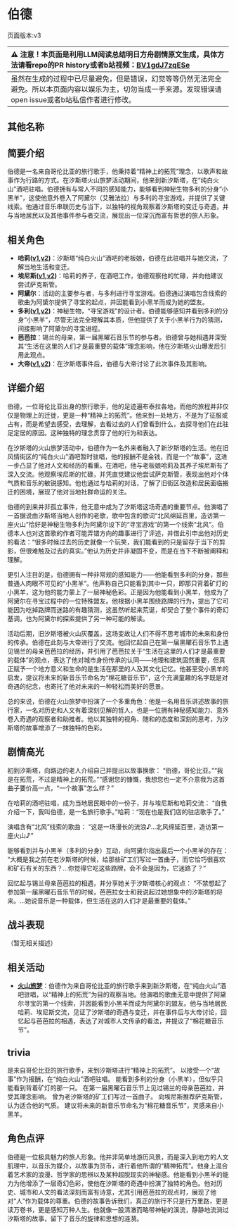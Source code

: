 # 伯德
页面版本:v3
 

| :warning: 注意！本页面是利用LLM阅读总结明日方舟剧情原文生成，具体方法请看repo的PR history或者b站视频：[BV1gdJ7zqESe](https://www.bilibili.com/video/BV1gdJ7zqESe/)         |
|:----------------------------|
| 虽然在生成的过程中已尽量避免，但是错误，幻觉等等仍然无法完全避免。所以本页面内容以娱乐为主，切勿当成一手来源。发现错误请open issue或者b站私信作者进行修改。|



## 其他名称

## 简要介绍
伯德是一名来自哥伦比亚的旅行歌手，他秉持着“精神上的拓荒”理念，以歌声和故事作为行路的方式。在汐斯塔火山旅梦活动期间，他来到新汐斯塔，在“纯白火山”酒吧驻唱。伯德拥有与常人不同的感知能力，能够看到神秘生物多利的分身“小黑羊”，这使他意外卷入了阿黛尔（艾雅法拉）与多利的寻宝游戏，并提供了关键线索。他通过音乐串联历史与当下，以独特的视角观察着汐斯塔的变迁与奇遇，并与当地居民以及其他事件参与者交流，展现出一位深沉而富有哲思的旅人形象。
## 相关角色
-   **哈莉([v1](../chars/extended_char_ha_li.md),[v2](extended_char_ha_li.md))**：汐斯塔“纯白火山”酒吧的老板娘，伯德在此驻唱并与她交流，了解当地生活和变迁。
-   **埃尼斯([v1](../chars/extended_char_ai_ni_si.md),[v2](extended_char_ai_ni_si.md))**：哈莉的养子，在酒吧工作，伯德观察他的忙碌，并向他建议尝试萨克斯管。
-   **阿黛尔**：活动的主要参与者，与多利进行寻宝游戏。伯德通过演唱包含线索的歌曲为阿黛尔提供了寻宝的起点，并因能看到小黑羊而成为她的盟友。
-   **多利([v1](../chars/extended_char_duo_li.md),[v2](extended_char_duo_li.md))**：神秘生物，“寻宝游戏”的设计者。伯德能够感知并看到多利的分身“小黑羊”，尽管无法完全理解其本质，但他提供了关于小黑羊行为的猜测，间接影响了阿黛尔的寻宝进程。
-   **芭芭拉**：锡兰的母亲，第一届黑曜石音乐节的参与者。伯德曾与她相遇并深受其“生活在这里的人们才是最重要的载体”理念影响，他在汐斯塔火山爆发后引用此观点。
-   **大帝([v1](../chars/extended_char_da_di.md),[v2](extended_char_da_di.md))**：在汐斯塔事件后，伯德与大帝讨论了此次事件及其影响。
## 详细介绍
伯德，一位哥伦比亚出身的旅行歌手，他的足迹遍布泰拉各地，而他的旅程并非仅仅是物理上的迁徙，更是一种“精神上的拓荒”。他来到一处地方，不是为了征服或占有，而是希望去感受，去理解，去看过去的人们曾看到什么，去探寻他们在此驻足定居的原因。这种独特的理念贯穿了他的行为和表达。

在汐斯塔的火山旅梦活动中，伯德作为一名外来者融入了新汐斯塔的生活。他在旧风情街区的“纯白火山”酒吧暂时驻唱，他的报酬不是金钱，而是一个“故事”，这进一步凸显了他对人文和经历的看重。在酒吧，他与老板娘哈莉及其养子埃尼斯有了深入交流。他观察埃尼斯的忙碌，并凭直觉建议他尝试萨克斯管，表现出他对个体气质和音乐的敏锐感知。他也通过与哈莉的对话，了解了旧街区改造和居民面临搬迁的困境，展现了他对当地社群命运的关注。

伯德的到来并非孤立事件，他无意中成为了汐斯塔这场奇遇的重要节点。他演唱了一首据说由汐斯塔当地人创作的老歌，歌中包含的歌词“北风绵延百里，造访第一座火山”恰好是神秘生物多利为阿黛尔设下的“寻宝游戏”的第一个线索“北风”。伯德本人也对这首歌的作者可能弄错方向的趣事进行了评述，并借此引申出他对历史的看法：“很多时候过去的历史就像一个玩笑，我们能看到的只是留存于当下的剪影，但很难触及过去的真实。”他认为历史并非凝固不变，而是在当下不断被阐释和理解。

更引人注目的是，伯德拥有一种非常规的感知能力——他能看到多利的分身，那些普通人肉眼不可见的“小黑羊”。他声称自己只能看到其中一只，即那只背着矿灯的小黑羊，这为他的能力蒙上了一层神秘色彩。正是因为他能看到小黑羊，他成为了阿黛尔在寻宝过程中的一位特殊盟友。他根据小黑羊围绕路牌的行为，提出了它可能因为吃掉路牌而迷路的有趣猜测，这虽然听起来荒诞，却契合了整个事件的奇幻基调，也为阿黛尔的探索提供了另一种可能的解读。

活动后期，旧汐斯塔被火山灰覆盖，这场变故让人们不得不思考城市的未来和身份的传承。伯德在此刻与大帝进行了交流。他回忆起自己在第一届黑曜石音乐节上遇见锡兰的母亲芭芭拉的经历，并引用了芭芭拉关于“生活在这里的人们才是最重要的载体”的观点，表达了他对城市身份传承的认同——地理和建筑固然重要，但真正赋予一个地方意义和生命的是生活在那里的人及其文化记忆。他甚至受小黑羊的启发，提议将未来的新音乐节命名为“棉花糖音乐节”，这个充满童趣的名字既是对奇遇的纪念，也寄托了他对未来的一种轻松而美好的愿景。

总的来说，伯德在火山旅梦中扮演了一个多重角色：他是一名用音乐讲述故事的旅行家，一名对历史和人文有着深刻见解的哲人，也是一位拥有神秘感知能力、意外卷入奇遇的观察者和助推者。他以其独特的视角、随和的态度和深刻的思考，为汐斯塔的故事增添了一抹独特的色彩。
## 剧情高光
初到汐斯塔，向路边的老人介绍自己并提出以故事换歌：
“伯德，哥伦比亚。”“我是在拓荒，不过是精神上的拓荒。”“感谢您的慷慨，我想您也一定不介意我为这首曲子要价高一点，“一个故事”怎么样？”

在哈莉的酒吧驻唱，成为当地居民眼中的一份子，并与埃尼斯和哈莉交流：
“自我介绍一下，我叫伯德，是一名旅行歌手。”哈莉：“现在也是我们店的驻店歌手了。”

演唱含有“北风”线索的歌曲：
“这是一场漫长的流浪♪...北风绵延百里，造访第一座火山♪”

能够看到并与小黑羊（多利的分身）互动，向阿黛尔指出最后一个小黑羊的存在：
“大概是我之前在老汐斯塔的时候，给那些矿工们写过一首曲子，而它恰巧很喜欢和矿石有关的东西？...你觉得它吃这些路牌，会不会是因为，它迷路了？”

回忆起与锡兰母亲芭芭拉的相遇，并分享她关于汐斯塔核心的观点：
“不禁想起了参加第一届黑曜石音乐节的时候，芭芭拉女士和我说起过她想象中的汐斯塔的将来。...她说音乐是一种载体，但生活在这的人们才是最重要的载体。”
## 战斗表现
（暂无相关描述）
## 相关活动
-   **[火山旅梦](../stories/act27side.md)**：伯德作为来自哥伦比亚的旅行歌手来到新汐斯塔，在“纯白火山”酒吧驻唱，以“精神上的拓荒”为目的观察当地。他演唱的歌曲无意中提供了阿黛尔寻宝的第一个线索，并因能看到小黑羊而成为阿黛尔的盟友。他与当地居民哈莉、埃尼斯交流，见证了汐斯塔的奇遇与变迁，并在事件后与大帝讨论，回忆起与芭芭拉的相遇，表达了对城市人文传承的看法，并提议了“棉花糖音乐节”。
## trivia
是来自哥伦比亚的旅行歌手，来到汐斯塔进行“精神上的拓荒”。
以接受一个“故事”作为报酬，在“纯白火山”酒吧驻唱。
能看到多利的分身（小黑羊），但似乎只能看到背着矿灯的那一只。
在第一届黑曜石音乐节上见过锡兰的母亲芭芭拉，并受其理念影响。
曾为老汐斯塔的矿工们写过一首曲子。
向埃尼斯推荐萨克斯管，认为适合他的气质。
建议将未来的新音乐节命名为“棉花糖音乐节”，灵感来自小黑羊。
## 角色点评
伯德是一位极具魅力的旅人形象。他并非简单地游历风景，而是深入到地方的人文肌理中，以音乐为媒介，以故事为货币，进行着他所谓的“精神拓荒”。他身上混合着艺术家的浪漫、哲学家的思辨以及某种超脱现实的神秘感。他能看到小黑羊的能力为他增添了一层奇幻色彩，使他在汐斯塔的奇遇中扮演了独特的角色。他对历史、城市和人文的看法深刻而富有诗意，尤其引用芭芭拉的观点时，展现了他对“人”作为载体的尊重。伯德的故事告诉我们，真正的旅行不只是行万里路，更是读万卷书，更是感知万种人生。他就像一股清澈而略带神秘的溪流，静静地流淌过汐斯塔的故事，留下了音乐的旋律和思想的涟漪。